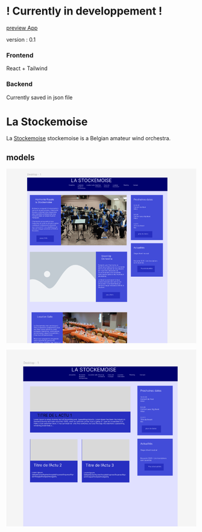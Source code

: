 # ! Currently in developpement !

[preview App](https://jblngithub.github.io/stockemoise/)

version : 0.1

### Frontend

React + Tailwind

### Backend

Currently saved in json file

# La Stockemoise

La [Stockemoise](https://stockemoise.be/) stockemoise is a Belgian amateur wind orchestra.

## models

![model 1](/src/assets/images/model1.png)

![model 2](/src/assets/images/model2.png)